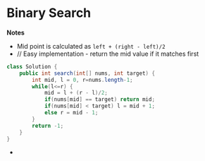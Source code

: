# Binary Search

**Notes**

* Mid point is calculated as `left + (right - left)/2`
* // Easy implementation - return the mid value if it matches first

```java
class Solution {
    public int search(int[] nums, int target) {
        int mid, l = 0, r=nums.length-1;
        while(l<=r) {
            mid = l + (r - l)/2;
            if(nums[mid] == target) return mid;
            if(nums[mid] < target) l = mid + 1;
            else r = mid - 1;
        }
        return -1;
    }
}
```

*
